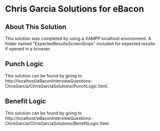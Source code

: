 # Chris Garcia Solutions for eBacon
## About This Solution
This solution was completed by using a XAMPP localhost environment. A folder named "ExpectedResultsScreenSnips" included for expected results if opened in a browser.

## Punch Logic
This solution can be found by going to http://localhost/eBaconInterviewQuestions-ChrisGarcia/ChrisGarciaSolutions/PunchLogic.html.

## Benefit Logic
This solution can be found by going to http://localhost/eBaconInterviewQuestions-ChrisGarcia/ChrisGarciaSolutions/BenefitLogic.html.

